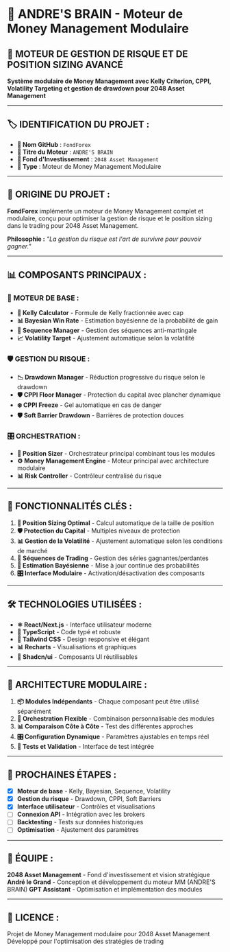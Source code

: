 # 🧠 ANDRE'S BRAIN - Moteur de Money Management Modulaire

## 🎯 **MOTEUR DE GESTION DE RISQUE ET DE POSITION SIZING AVANCÉ**

**Système modulaire de Money Management avec Kelly Criterion, CPPI, Volatility Targeting et gestion de drawdown pour 2048 Asset Management**

---

## 🏷️ **IDENTIFICATION DU PROJET :**

- **📁 Nom GitHub** : `FondForex`
- **🧠 Titre du Moteur** : `ANDRE'S BRAIN`
- **🏢 Fond d'Investissement** : `2048 Asset Management`
- **🎯 Type** : Moteur de Money Management Modulaire

---

## 🌟 **ORIGINE DU PROJET :**

**FondForex** implémente un moteur de Money Management complet et modulaire, conçu pour optimiser la gestion de risque et le position sizing dans le trading pour 2048 Asset Management.

**Philosophie :** *"La gestion du risque est l'art de survivre pour pouvoir gagner."*

---

## 📊 **COMPOSANTS PRINCIPAUX :**

### **🧮 MOTEUR DE BASE :**
- **🎯 Kelly Calculator** - Formule de Kelly fractionnée avec cap
- **📊 Bayesian Win Rate** - Estimation bayésienne de la probabilité de gain
- **🔄 Sequence Manager** - Gestion des séquences anti-martingale
- **📈 Volatility Target** - Ajustement automatique selon la volatilité

### **🛡️ GESTION DU RISQUE :**
- **📉 Drawdown Manager** - Réduction progressive du risque selon le drawdown
- **🛡️ CPPI Floor Manager** - Protection du capital avec plancher dynamique
- **❄️ CPPI Freeze** - Gel automatique en cas de danger
- **🛡️ Soft Barrier Drawdown** - Barrières de protection douces

### **🎛️ ORCHESTRATION :**
- **🎯 Position Sizer** - Orchestrateur principal combinant tous les modules
- **⚙️ Money Management Engine** - Moteur principal avec architecture modulaire
- **📊 Risk Controller** - Contrôleur centralisé du risque

---

## 🚀 **FONCTIONNALITÉS CLÉS :**

1. **🎯 Position Sizing Optimal** - Calcul automatique de la taille de position
2. **🛡️ Protection du Capital** - Multiples niveaux de protection
3. **📊 Gestion de la Volatilité** - Ajustement automatique selon les conditions de marché
4. **🔄 Séquences de Trading** - Gestion des séries gagnantes/perdantes
5. **🧮 Estimation Bayésienne** - Mise à jour continue des probabilités
6. **🎛️ Interface Modulaire** - Activation/désactivation des composants

---

## 🛠️ **TECHNOLOGIES UTILISÉES :**

- **⚛️ React/Next.js** - Interface utilisateur moderne
- **🔷 TypeScript** - Code typé et robuste
- **🎨 Tailwind CSS** - Design responsive et élégant
- **📊 Recharts** - Visualisations et graphiques
- **🎯 Shadcn/ui** - Composants UI réutilisables

---

## 🔄 **ARCHITECTURE MODULAIRE :**

1. **📦 Modules Indépendants** - Chaque composant peut être utilisé séparément
2. **🔗 Orchestration Flexible** - Combinaison personnalisable des modules
3. **📊 Comparaison Côte à Côte** - Test des différentes approches
4. **🎛️ Configuration Dynamique** - Paramètres ajustables en temps réel
5. **🧪 Tests et Validation** - Interface de test intégrée

---

## 🎯 **PROCHAINES ÉTAPES :**

- [x] **Moteur de base** - Kelly, Bayesian, Sequence, Volatility
- [x] **Gestion du risque** - Drawdown, CPPI, Soft Barriers
- [x] **Interface utilisateur** - Contrôles et visualisations
- [ ] **Connexion API** - Intégration avec les brokers
- [ ] **Backtesting** - Tests sur données historiques
- [ ] **Optimisation** - Ajustement des paramètres

---

## 💪 **ÉQUIPE :**

**2048 Asset Management** - Fond d'investissement et vision stratégique
**André le Grand** - Conception et développement du moteur MM (ANDRE'S BRAIN)
**GPT Assistant** - Optimisation et implémentation des modules

---

## 📝 **LICENCE :**

Projet de Money Management modulaire pour 2048 Asset Management
Développé pour l'optimisation des stratégies de trading
